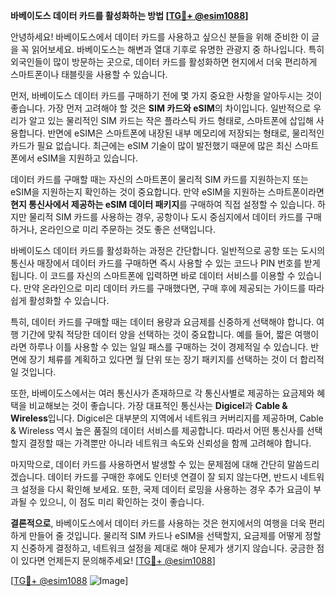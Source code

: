 **바베이도스 데이터 카드를 활성화하는 방법 [[TG💪+ @esim1088](https://t.me/s/esim1088)]**

안녕하세요! 바베이도스에서 데이터 카드를 사용하고 싶으신 분들을 위해 준비한 이 글을 꼭 읽어보세요. 바베이도스는 해변과 열대 기후로 유명한 관광지 중 하나입니다. 특히 외국인들이 많이 방문하는 곳으로, 데이터 카드를 활성화하면 현지에서 더욱 편리하게 스마트폰이나 태블릿을 사용할 수 있습니다.

먼저, 바베이도스 데이터 카드를 구매하기 전에 몇 가지 중요한 사항을 알아두시는 것이 좋습니다. 가장 먼저 고려해야 할 것은 **SIM 카드와 eSIM**의 차이입니다. 일반적으로 우리가 알고 있는 물리적인 SIM 카드는 작은 플라스틱 카드 형태로, 스마트폰에 삽입해 사용합니다. 반면에 eSIM은 스마트폰에 내장된 내부 메모리에 저장되는 형태로, 물리적인 카드가 필요 없습니다. 최근에는 eSIM 기술이 많이 발전했기 때문에 많은 최신 스마트폰에서 eSIM을 지원하고 있습니다.

데이터 카드를 구매할 때는 자신의 스마트폰이 물리적 SIM 카드를 지원하는지 또는 eSIM을 지원하는지 확인하는 것이 중요합니다. 만약 eSIM을 지원하는 스마트폰이라면 **현지 통신사에서 제공하는 eSIM 데이터 패키지**를 구매하여 직접 설정할 수 있습니다. 하지만 물리적 SIM 카드를 사용하는 경우, 공항이나 도시 중심지에서 데이터 카드를 구매하거나, 온라인으로 미리 주문하는 것도 좋은 선택입니다.

바베이도스 데이터 카드를 활성화하는 과정은 간단합니다. 일반적으로 공항 또는 도시의 통신사 매장에서 데이터 카드를 구매하면 즉시 사용할 수 있는 코드나 PIN 번호를 받게 됩니다. 이 코드를 자신의 스마트폰에 입력하면 바로 데이터 서비스를 이용할 수 있습니다. 만약 온라인으로 미리 데이터 카드를 구매했다면, 구매 후에 제공되는 가이드를 따라 쉽게 활성화할 수 있습니다.

특히, 데이터 카드를 구매할 때는 데이터 용량과 요금제를 신중하게 선택해야 합니다. 여행 기간에 맞춰 적당한 데이터 양을 선택하는 것이 중요합니다. 예를 들어, 짧은 여행이라면 하루나 이틀 사용할 수 있는 일일 패스를 구매하는 것이 경제적일 수 있습니다. 반면에 장기 체류를 계획하고 있다면 월 단위 또는 장기 패키지를 선택하는 것이 더 합리적일 것입니다.

또한, 바베이도스에서는 여러 통신사가 존재하므로 각 통신사별로 제공하는 요금제와 혜택을 비교해보는 것이 좋습니다. 가장 대표적인 통신사는 **Digicel**과 **Cable & Wireless**입니다. Digicel은 대부분의 지역에서 네트워크 커버리지를 제공하며, Cable & Wireless 역시 높은 품질의 데이터 서비스를 제공합니다. 따라서 어떤 통신사를 선택할지 결정할 때는 가격뿐만 아니라 네트워크 속도와 신뢰성을 함께 고려해야 합니다.

마지막으로, 데이터 카드를 사용하면서 발생할 수 있는 문제점에 대해 간단히 말씀드리겠습니다. 데이터 카드를 구매한 후에도 인터넷 연결이 잘 되지 않는다면, 반드시 네트워크 설정을 다시 확인해 보세요. 또한, 국제 데이터 로밍을 사용하는 경우 추가 요금이 부과될 수 있으니, 이 점도 미리 확인하는 것이 좋습니다.

**결론적으로**, 바베이도스에서 데이터 카드를 사용하는 것은 현지에서의 여행을 더욱 편리하게 만들어 줄 것입니다. 물리적 SIM 카드나 eSIM을 선택할지, 요금제를 어떻게 정할지 신중하게 결정하고, 네트워크 설정을 제대로 해야 문제가 생기지 않습니다. 궁금한 점이 있다면 언제든지 문의해주세요! [[TG💪+ @esim1088](https://t.me/s/esim1088)]

[[TG💪+ @esim1088](https://t.me/s/esim1088) ![Image](https://i.postimg.cc/Y0z9fWf4/image.png)]